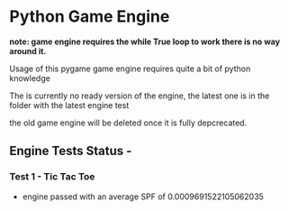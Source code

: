 # Python Game Engine

__note: game engine requires the while True loop to work there is no way around it.__

Usage of this pygame game engine requires quite a bit of python knowledge

The is currently no ready version of the engine, the latest one is in the folder with the latest engine test

the old game engine will be deleted once it is fully depcrecated.


## Engine Tests Status - 
### Test 1 - Tic Tac Toe
- engine passed with an average SPF of 0.0009691522105062035